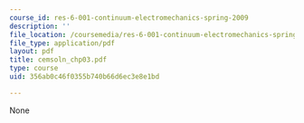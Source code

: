 ```yaml
---
course_id: res-6-001-continuum-electromechanics-spring-2009
description: ''
file_location: /coursemedia/res-6-001-continuum-electromechanics-spring-2009/356ab0c46f0355b740b66d6ec3e8e1bd_cemsoln_chp03.pdf
file_type: application/pdf
layout: pdf
title: cemsoln_chp03.pdf
type: course
uid: 356ab0c46f0355b740b66d6ec3e8e1bd

---
```

None